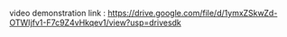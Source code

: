 video demonstration link : https://drive.google.com/file/d/1ymxZSkwZd-OTWIjfv1-F7c9Z4vHkqev1/view?usp=drivesdk
